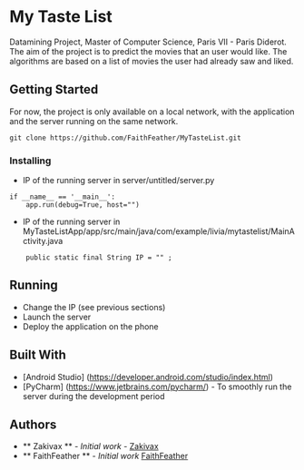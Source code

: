 # My Taste List

Datamining Project, Master of Computer Science, Paris VII - Paris Diderot. The aim of the project is to predict the movies that an user would like. The algorithms are based on a list of movies the user had already saw and liked.

## Getting Started

For now, the project is only available on a local network, with the application and the server running on the same network. 

``` 
git clone https://github.com/FaithFeather/MyTasteList.git
```

### Installing

* IP of the running server in server/untitled/server.py
```
if __name__ == '__main__':
    app.run(debug=True, host="")
```

* IP of the running server in MyTasteListApp/app/src/main/java/com/example/livia/mytastelist/MainActivity.java
```
    public static final String IP = "" ;
```

## Running 

* Change the IP (see previous sections)
* Launch the server
* Deploy the application on the phone


## Built With

* [Android Studio] (https://developer.android.com/studio/index.html)
* [PyCharm] (https://www.jetbrains.com/pycharm/) - To smoothly run the server during the development period

## Authors

* ** Zakivax **	- *Initial work* - [Zakivax](https://github.com/zakivax)
* ** FaithFeather ** - *Initial work* [FaithFeather](https://github.com/FaithFeather)

